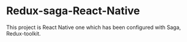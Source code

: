 # Redux-saga-React-Native
This project is React Native one which has been configured with Saga, Redux-toolkit.
